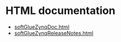 # HTML documentation

* [softGlueZynqDoc.html](https://htmlpreview.github.io/?https://github.com/epics-modules/softGlueZynq/blob/master/documentation/softGlueZynqDoc.html)
* [softGlueZynqReleaseNotes.html](https://htmlpreview.github.io/?https://github.com/epics-modules/softGlueZynq/blob/master/documentation/softGlueZynqReleaseNotes.html)
